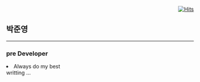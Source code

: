  <div align=right>
	
[![Hits](https://hits.seeyoufarm.com/api/count/incr/badge.svg?url=https%3A%2F%2Fgithub.com%2FUCDAyoung%2Fhit-counter&count_bg=%234ABEB2&title_bg=%23555555&icon=&icon_color=%23E7D4D4&title=hits&edge_flat=true)](https://hits.seeyoufarm.com)
	
  </div>
  
 ## 박준영
---
 ### pre Developer

<li>Always do my best</li>
 writting ... 






<!--
**UCDAyoung/UCDAyoung** is a ✨ _special_ ✨ repository because its `README.md` (this file) appears on your GitHub profile.

Here are some ideas to get you started:

- 🔭 I’m currently working on ...
- 🌱 I’m currently learning ...
- 👯 I’m looking to collaborate on ...
- 🤔 I’m looking for help with ...
- 💬 Ask me about ...
- 📫 How to reach me: ...
- 😄 Pronouns: ...
- ⚡ Fun fact: ...
-->
